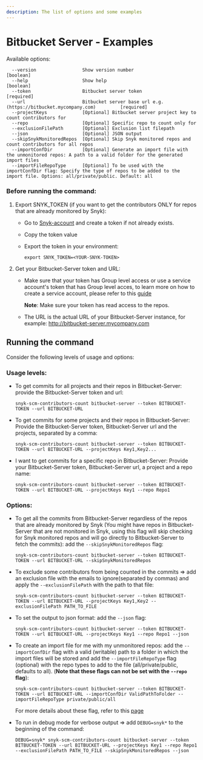 ```yaml
---
description: The list of options and some examples
---
```


# Bitbucket Server - Examples

Available options:

```
  --version                 Show version number                        [boolean]
  --help                    Show help                                  [boolean]
  --token                   Bitbucket server token                     [required]
  --url                     Bitbucket server base url e.g. (https://bitbucket.mycompany.com)         [required]
  --projectKeys             [Optional] Bitbucket server project key to count contributors for
  --repo                    [Optional] Specific repo to count only for
  --exclusionFilePath       [Optional] Exclusion list filepath
  --json                    [Optional] JSON output
  --skipSnykMonitoredRepos  [Optional] Skip Snyk monitored repos and count contributors for all repos
  --importConfDir           [Optional] Generate an import file with the unmonitored repos: A path to a valid folder for the generated import files
  --importFileRepoType      [Optional] To be used with the importConfDir flag: Specify the type of repos to be added to the import file. Options: all/private/public. Default: all
```

### Before running the command:&#x20;

1. Export SNYK\_TOKEN (if you want to get the contributors ONLY for repos that are already monitored by Snyk):
   * Go to [Snyk-account](https://app.snyk.io/account) and create a token if not already exists.
   * Copy the token value
   *   Export the token in your environment:&#x20;

       ```
       export SNYK_TOKEN=<YOUR-SNYK-TOKEN>
       ```
2. Get your Bitbucket-Server token and URL:
   *   Make sure that your token has Group level access or use a service account's token that has Group level acces, to learn more on how to create a service account, please refer to this [guide](https://docs.snyk.io/features/integrations/managing-integrations/service-accounts#how-to-set-up-a-service-account)

       **Note**: Make sure your token has read access to the repos.
   * The URL is the actual URL of your Bitbucket-Server instance, for example: http://bitbucket-server.mycompany.com

## Running the command

Consider the following levels of usage and options:

### Usage levels:

*   To get commits for all projects and their repos in Bitbucket-Server: provide the Bitbucket-Server token and url:

    ```
    snyk-scm-contributors-count bitbucket-server --token BITBUCKET-TOKEN --url BITBUCKET-URL
    ```
*   To get commits for some projects and their repos in Bitbucket-Server: Provide the Bitbucket-Server token, Bitbucket-Server url and the projects, separated by a comma:

    ```
    snyk-scm-contributors-count bitbucket-server --token BITBUCKET-TOKEN --url BITBUCKET-URL --projectKeys Key1,Key2...
    ```
*   I want to get commits for a specific repo in Bitbucket-Server: Provide your Bitbucket-Server token, Bitbucket-Server url, a project and a repo name:

    ```
    snyk-scm-contributors-count bitbucket-server --token BITBUCKET-TOKEN --url BITBUCKET-URL --projectKeys Key1 --repo Repo1
    ```

### Options:

*   To get all the commits from Bitbucket-Server regardless of the repos that are already monitored by Snyk (You might have repos in Bitbucket-Server that are not monitored in Snyk, using this flag will skip checking for Snyk monitored repos and will go directly to Bitbucket-Server to fetch the commits): add the `--skipSnykMonitoredRepos` flag:

    ```
    snyk-scm-contributors-count bitbucket-server --token BITBUCKET-TOKEN --url BITBUCKET-URL --skipSnykMonitoredRepos
    ```
*   To exclude some contributors from being counted in the commits => add an exclusion file with the emails to ignore(separated by commas) and apply the `--exclusionFilePath` with the path to that file:

    ```
    snyk-scm-contributors-count bitbucket-server --token BITBUCKET-TOKEN --url BITBUCKET-URL --projectKeys Key1,Key2 --exclusionFilePath PATH_TO_FILE
    ```
*   To set the output to json format: add the `--json` flag:

    ```
    snyk-scm-contributors-count bitbucket-server --token BITBUCKET-TOKEN --url BITBUCKET-URL --projectKeys Key1 --repo Repo1 --json
    ```
*   To create an import file for me with my unmonitored repos: add the `--importConfDir` flag  with a valid (writable) path to a folder in which the import files will be stored and add the `--importFileRepoType` flag (optional) with the repo types to add to the file (all/private/public, defaults to all). (**Note that these flags can not be set with the `--repo` flag**):

    ```
    snyk-scm-contributors-count bitbucket-server --token BITBUCKET-TOKEN --url BITBUCKET-URL --importConfDir ValidPathToFolder --importFileRepoType private/public/all
    ```

    For more details about these flag, refer to this [page](../../creating-and-using-the-import-files.md)
*   To run in debug mode for verbose output => add `DEBUG=snyk*` to the beginning of the command:

    ```
    DEBUG=snyk* snyk-scm-contributors-count bitbucket-server --token BITBUCKET-TOKEN --url BITBUCKET-URL --projectKeys Key1 --repo Repo1 --exclusionFilePath PATH_TO_FILE --skipSnykMonitoredRepos --json
    ```
